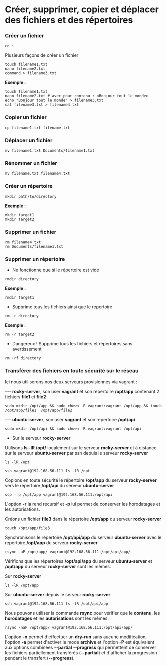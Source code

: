 # Créer, supprimer, copier et déplacer des fichiers et des répertoires

### Créer un fichier 

```
cd ~
```

Plusieurs façons de créer un fichier

```
touch filename1.txt
nano filename2.txt
command > filename3.txt
```

**Exemple :**

```
touch filename1.txt
nano filename2.txt # avec pour contenu : <Bonjour tout le monde>
echo "Bonjour tout le monde" > filename3.txt
cat filename3.txt > filename4.txt
```

### Copier un fichier

```
cp filename1.txt filename.txt
```

### Déplacer un fichier

```
mv filename1.txt Documents/filename1.txt
```

### Rénommer un fichier

```
mv filename.txt filename4.txt
```

### Créer un répertoire

```
mkdir path/to/directory
```

**Exemple :**

```
mkdir target1
mkdir target2
```

### Supprimer un fichier

```
rm filename4.txt
rm Documents/filename1.txt
```

### Supprimer un répertoire

- Ne fonctionne que si le répertoire est vide

```
rmdir directory
```

**Exemple :**

```
rmdir target1
```

- Supprime tous les fichiers ainsi que le répertoire

```
rm -r directory
```

**Exemple :**

```
rm -r target2
```

- Dangereux ! Supprime tous les fichiers et répertoires sans avertissement

```
rm -rf directory
```

### Transférer des fichiers en toute sécurité sur le réseau

Ici nous utiliserons nos deux serveurs provisionnés via vagrant : 

--- **rocky-server**, son user **vagrant** et son repertoire **/opt/app** contenant 2 fichiers **file1** et **file2**

```
sudo mkdir /opt/app && sudo chown -R vagrant:vagrant /opt/app && touch /opt/app/file1  /opt/app/file2
```

--- **ubuntu-server**, son user **vagrant** et son repertoire **/opt/api**

```
sudo mkdir /opt/api && sudo chown -R vagrant:vagrant /opt/api
```

- Sur le serveur **rocky-server** 

Utilisons **ls -lR /opt/** localement sur le serveur **rocky-server** et à distance sur le serveur **ubuntu-server** par ssh depuis le serveur **rocky-server**

```
ls -lR /opt
```

```
ssh vagrant@192.168.56.111 ls -lR /opt
```

Copions en toute sécurité le répertoire **/opt/app** du serveur **rocky-server** vers le répertoire **/opt/api** du serveur **ubuntu-server**

```
scp -rp /opt/app vagrant@192.168.56.111:/opt/api
```

L'option **-r** la rend récursif et **-p** lui permet de conserver les horodatages et les autorisations.

Créons un fichier **file3** dans le répertoire **/opt/app** du serveur **rocky-server**

```
touch /opt/app/file3
```

Synchronisons le répertoire **/opt/api/app** du serveur **ubuntu-server** avec le répertoire **/opt/app** du serveur **rocky-server**

```
rsync -aP /opt/app/ vagrant@192.168.56.111:/opt/api/app/
```

Vérifions que les répertoires **/opt/api/app** du serveur **ubuntu-server** et **/opt/app** du serveur **rocky-server** sont les mêmes.

Sur **rocky-server**
```
ls -lR /opt/app
```

Sur **ubuntu-server** depuis le serveur **rocky-server**
```
ssh vagrant@192.168.56.111 ls -lR /opt/api/app
```

Nous pouvons utiliser la commande **rsync** pour vérifier que le **contenu**, les **horodatages** et les **autorisations** sont les mêmes.

```
rsync -naP /opt/app/ vagrant@192.168.56.111:/opt/api/app/
```

L'option **-n** permet d'effectuer un **dry-run** sans aucune modification, l'option **-a** permet d'activer le mode **archive** et l'option **-P** est équivalent aux options combinées **--partial --progress** qui permettent de conserver les fichiers partiellement transférés (**--partial**) et d'afficher la progression pendant le transfert (**--progress**).